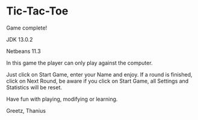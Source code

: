 # Tic-Tac-Toe
Game complete!

JDK 13.0.2

Netbeans 11.3

In this game the player can only play against the computer.

Just click on Start Game, enter your Name and enjoy.
If a round is finished, click on Next Round, be aware if you 
click on Start Game, all Settings and Statistics will be reset.


Have fun with playing, modifying or learning. 

Greetz, 
Thanius
